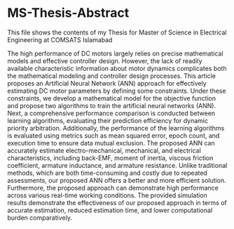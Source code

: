 # MS-Thesis-Abstract
This file shows the contents of my Thesis for Master of Science in Electrical Engineering at COMSATS Islamabad

The high performance of DC motors largely relies on precise mathematical models and effective controller design. However, the lack of readily available characteristic information about motor dynamics complicates both the mathematical modeling and controller design processes. This article proposes an Artificial Neural Network (ANN) approach for effectively estimating DC motor parameters by defining some constraints. Under these constraints, we develop a mathematical model for the objective function and propose two algorithms to train the artificial neural networks (ANN). Next, a comprehensive performance comparison is conducted between learning algorithms, evaluating their prediction efficiency for dynamic priority arbitration. Additionally, the performance of the learning algorithms is evaluated using metrics such as mean squared error, epoch count, and execution time to ensure data mutual exclusion. The proposed ANN can accurately estimate electro-mechanical, mechanical, and electrical characteristics, including back-EMF, moment of inertia, viscous friction coefficient, armature inductance, and armature resistance. Unlike traditional methods, which are both time-consuming and costly due to repeated assessments, our proposed ANN offers a better and more efficient solution. Furthermore, the proposed approach can demonstrate high performance across various real-time working conditions. The provided simulation results demonstrate the effectiveness of our proposed approach in terms of accurate estimation, reduced estimation time, and lower computational burden comparatively.
